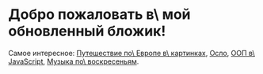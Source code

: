 # Добро пожаловать в\ мой обновленный бложик!

Самое интересное: [Путешествие по\ Европе в\ картинках][eurotrip], [Осло][oslo], [ООП в\ JavaScript][oopjs],
[Музыка по\ воскресеньям][sunday-music].

[eurotrip]: /post/eurotrip-2013/
[oopjs]: /post/oopjs-1/
[oslo]: /post/oslo/
[sunday-music]: /tag/%D0%BC%D1%83%D0%B7%D1%8B%D0%BA%D0%B0%20%D0%BF%D0%BE%20%D0%B2%D0%BE%D1%81%D0%BA%D1%80%D0%B5%D1%81%D0%B5%D0%BD%D1%8C%D1%8F%D0%BC/
